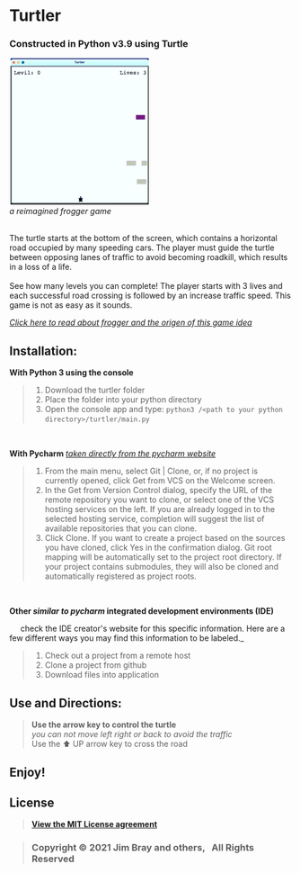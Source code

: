 # Turtler
### Constructed in Python v3.9 using Turtle
![turtler game](turtler_images.gif "turtler Game")<br>
_a reimagined frogger game_
<br/> 
<br/>

The turtle starts at the bottom of the screen, which contains a horizontal road occupied by many speeding cars. The player must guide the turtle between opposing lanes of traffic to avoid becoming roadkill, which results in a loss of a life.<br><br>
See how many levels you can complete! The player starts with 3 lives and each successful road crossing is followed by an increase traffic speed. This game is not as easy as it sounds.

[_Click here to read about frogger and the origen of this game idea_](https://en.wikipedia.org/wiki/Frogger)

## Installation:

**With Python 3 using the console**
>1. Download the turtler folder 
>2. Place the folder into your python directory
>3. Open the console app and type: `python3 /<path to your python directory>/turtler/main.py`

<br/>

**With Pycharm**
[_taken directly from the pycharm website_](https://www.jetbrains.com/help/pycharm/set-up-a-git-repository.html#put-existing-project-under-Git)

>1. From the main menu, select Git | Clone, or, if no project is currently opened, click Get from VCS on the Welcome screen.
>2. In the Get from Version Control dialog, specify the URL of the remote repository you want to clone, or select one of the VCS hosting services on the left.
>If you are already logged in to the selected hosting service, completion will suggest the list of available repositories that you can clone.
>3. Click Clone. If you want to create a project based on the sources you have cloned, click Yes in the confirmation dialog. Git root mapping will be automatically set to the project root directory.
>If your project contains submodules, they will also be cloned and automatically registered as project roots.

<br>

**Other _similar to pycharm_ integrated development environments (IDE)**

&nbsp;&nbsp;&nbsp;&nbsp; check the IDE creator's website for this specific information. Here are a few different ways you may find this information to be labeled._
>1. Check out a project from a remote host
>2. Clone a project from github
>3. Download files into application



## Use and Directions:

> **Use the arrow key to control the turtle** <br>
> _you can not move left right or back to avoid the traffic_ <br>
> Use the ⬆︎ UP arrow key to cross the road <br>

## Enjoy!

## License

>**[View the MIT License agreement](LICENSE.md)**

>###     Copyright © 2021 Jim Bray and others,  &nbsp; All Rights Reserved

